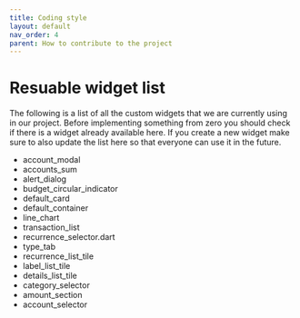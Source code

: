 ```yaml
---
title: Coding style
layout: default
nav_order: 4
parent: How to contribute to the project
---
```


# Resuable widget list

The following is a list of all the custom widgets that we are currently using in our project. Before implementing something from zero you should check if there is a widget already available here. 
If you create a new widget make sure to also update the list here so that everyone can use it in the future.

- account_modal
- accounts_sum
- alert_dialog
- budget_circular_indicator
- default_card
- default_container
- line_chart
- transaction_list
- recurrence_selector.dart
- type_tab 
- recurrence_list_tile 
- label_list_tile 
- details_list_tile 
- category_selector 
- amount_section 
- account_selector